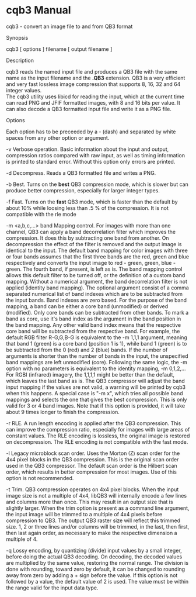
# cqb3 Manual

cqb3 - convert an image file to and from QB3 format

Synopsis

cqb3 [ options ] filename [ output filename ]

Description

cqb3 reads the named input file and produces a QB3 file with the same name as the input filename and the **.QB3** extension. 
QB3 is a very efficient and very fast lossless image compression that supports 8, 16, 32 and 64 integer values.  
The cqb3 utility uses libicd for reading the input, which at the current time can read PNG and JFIF formatted images, with 8 and 16 bits per value. 
It can also decode a QB3 formatted input file and write it as a PNG file.

Options

Each option has to be preceeded by a - (dash) and separated by white spaces from any other option or argument.

-v
Verbose operation. Basic information about the input and output, compression ratios compared with raw input, as well as timing information 
is printed to standard error. Without this option only errors are printed.

-d
Decompress. Reads a QB3 formatted file and writes a PNG.

-b
Best. Turns on the **best** QB3 compression mode, which is slower but can produce better compression, especially for larger integer types.

-f
Fast. Turns on the **fast** QB3 mode, which is faster than the default by about 10% while loosing less than .5 % of the compression. It is not
compatible with the rle mode

-m <a,b,c,...>
band Mapping control. For images with more than one channel, QB3 can apply a band decorrelation filter which improves the compression. It does this
by subtracting one band from another. On decompression the effect of the filter is removed and the output image is identical to the input.
The default band mapping for color images with three or four bands assumes that the first three bands are the red, green and blue respectively and 
converts the input image to red - green, green, blue - green. The fourth band, if present, is left as is. The band mapping control allows this
default filter to be turned off, or the definition of a custom band mapping. Without a numerical argument, the band decorrelation filter is not 
applied (identity band mapping). The optional argument consist of a comma separated numerical list of band indexes which are to be subtracted from the
input bands. Band indexes are zero based. For the purpose of the band mapping, a band can be either a core band (unmodified) or derived (modified).
Only core bands can be subtracted from other bands. To mark a band as core, use it's band index as the argument in the band position in the band mapping.
Any other valid band index means that the respective core band will be subtracted from the respective band.
For example, the default RGB filter R-G,G,B-G is equivalent to the -m 1,1,1 argument, meaning that band 1 (green) is a core band (position 1 is 1), 
while band 1 (green) is to be subtracted from the 0 (red) and 2 (blue) bands. If the number of arguments is shorter than the number of bands in the
input, the unspecified band mappings are left unmodified (core). Following the same logic, the -m option with no parameters is equivalent to the
identity mapping, -m 0,1,2,... For RGBI (infrared) imagery, the 1,1,1,1 might be better than the default, which leaves the last band as is.
The QB3 compressor will adjust the band input mapping if the values are not valid, a warning will be printed by cqb3 when this happens.
A special case is "-m x", which tries all possible band mappings and selects the one that gives the best compression. This is only valid for 3 or 4
band images. Note that if this option is provided, it will take about 9 times longer to finish the compression.

-r
RLE. A run length encoding is applied after the QB3 compression. This can improve the compression ratio, especially for images with large areas of
constant values. The RLE encoding is lossless, the original image is restored on decompression. The RLE encoding is not compatible with the fast mode.

-l
Legacy microblock scan order. Uses the Morton (Z) scan order for the 4x4 pixel blocks in the QB3 compression. This is the original scan order used
in the QB3 compressor. The default scan order is the Hilbert scan order, which results in better compression for most images. Use of this option is
not recommended.

-t
Trim. QB3 compression operates on 4x4 pixel blocks. When the input image size is not a multiple of 4x4, libQB3 will internally encode a few lines
and columns more than once. This may result in an output size that is slightly larger. When the trim option is present as a command line argument,
the input image will be trimmed to a multiple of 4x4 pixels before compression to QB3. The output QB3 raster size will reflect this trimmed size.
1, 2 or three lines and/or columns will be trimmed, in the last, then first, then last again order, as necessary to make the respective dimension 
a multiple of 4.

-q <val>
Lossy encoding, by quantizing (divide) input values by a small integer, before doing the actual QB3 decoding. On decoding, the decoded values are
multiplied by the same value, restoring the normal range. The division is done with rounding, toward zero by default, it can be changed to rounding 
away from zero by adding a + sign before the value. If this option is not followed by a value, the default value of 2 is used. The value must be
within the range valid for the input data type.


